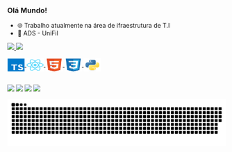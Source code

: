 ### Olá Mundo!

- 🌐 Trabalho atualmente na área de ifraestrutura de T.I
- 🏫 ADS - UniFil

<div align="left">
  <a href="https://github.com/piazin">
  <img height="180em" src="https://github-readme-stats.vercel.app/api?username=piazin&show_icons=true&theme=midnight-purple"/>
  <img height="180em" src="https://github-readme-stats.vercel.app/api/top-langs/?username=piazin&layout=compact&langs_count=7&theme=midnight-purple"/>
</div>

  
<div style="display: inline_block"><br>
  <img align="center" alt="Piazin-Ts" height="30" width="40" src="https://raw.githubusercontent.com/devicons/devicon/master/icons/typescript/typescript-plain.svg">
  <img align="center" alt="Piazin-React" height="30" width="40" src="https://raw.githubusercontent.com/devicons/devicon/master/icons/react/react-original.svg">
  <img align="center" alt="Piazin-HTML" height="30" width="40" src="https://raw.githubusercontent.com/devicons/devicon/master/icons/html5/html5-original.svg">
  <img align="center" alt="Piazin-CSS" height="30" width="40" src="https://raw.githubusercontent.com/devicons/devicon/master/icons/css3/css3-original.svg">
  <img align="center" alt="Piazin-Python" height="30" width="40" src="https://raw.githubusercontent.com/devicons/devicon/master/icons/python/python-original.svg">
</div>
  
  ##

<div> 
  <a href="https://www.instagram.com/lucas_souzalfs/?hl=pt-br" target="_blank"><img src="https://img.shields.io/badge/-Instagram-%23E4405F?style=for-the-badge&logo=instagram&logoColor=white" target="_blank"></a>
 <a href="https://discord.gg/wagxzStdcR" target="_blank"><img src="https://img.shields.io/badge/Discord-7289DA?style=for-the-badge&logo=discord&logoColor=white" target="_blank"></a> 
  <a href = "mailto:ls4803326@gmail.com"><img src="https://img.shields.io/badge/-Gmail-%23333?style=for-the-badge&logo=gmail&logoColor=white" target="_blank"></a>
  <a href="https://www.linkedin.com/in/lucas-souza-929096222/" target="_blank"><img src="https://img.shields.io/badge/-LinkedIn-%230077B5?style=for-the-badge&logo=linkedin&logoColor=white" target="_blank"></a> 
 
  ![Snake animation](https://github.com/piazin/piazin/blob/output/github-contribution-grid-snake.svg)
 
</div>
  
